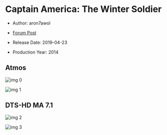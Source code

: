 # Captain America: The Winter Soldier

* Author: aron7awol

* [Forum Post](https://www.avsforum.com/threads/bass-eq-for-filtered-movies.2995212/post-56778246)

* Release Date: 2019-04-23
* Production Year: 2014

## Atmos

![img 0](https://i.imgur.com/TN3CsuN.jpg)

![img 1](https://i.imgur.com/mnVD5VB.jpg)

## DTS-HD MA 7.1

![img 2](https://fanart.tv/fanart/movies/100402/moviethumb/captain-america-the-winter-soldier-5319cae9cf459.jpg)

![img 3](https://i.imgur.com/7kuaDh9.png)

